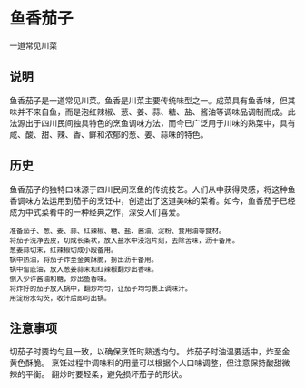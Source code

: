 鱼香茄子
===

一道常见川菜

## 说明
鱼香茄子是一道常见川菜。鱼香是川菜主要传统味型之一。成菜具有鱼香味，但其味并不来自鱼，而是泡红辣椒、葱、姜、蒜、糖、盐、酱油等调味品调制而成。此法源出于四川民间独具特色的烹鱼调味方法，而今已广泛用于川味的熟菜中，具有咸、酸、甜、辣、香、鲜和浓郁的葱、姜、蒜味的特色。

## 历史
鱼香茄子的独特口味源于四川民间烹鱼的传统技艺。人们从中获得灵感，将这种鱼香调味方法运用到茄子的烹饪中，创造出了这道美味的菜肴。如今，鱼香茄子已经成为中式菜肴中的一种经典之作，深受人们喜爱。

```shell
准备茄子、葱、姜、蒜、红辣椒、糖、盐、酱油、淀粉、食用油等食材。
将茄子洗净去皮，切成长条状，放入盐水中浸泡片刻，去除苦味，沥干备用。
葱姜蒜切末，红辣椒切成小段备用。
锅中热油，将茄子炸至金黄酥脆，捞出沥干备用。
锅中留底油，放入葱姜蒜末和红辣椒翻炒出香味。
倒入少许酱油和糖，炒出鱼香味。
将炸好的茄子放入锅中，翻炒均匀，让茄子均匀裹上调味汁。
用淀粉水勾芡，收汁后即可出锅。
```

## 注意事项
切茄子时要均匀且一致，以确保烹饪时熟透均匀。
炸茄子时油温要适中，炸至金黄色酥脆。
烹饪过程中调味料的用量可以根据个人口味调整，但注意保持酸甜微辣的平衡。
翻炒时要轻柔，避免损坏茄子的形状。




